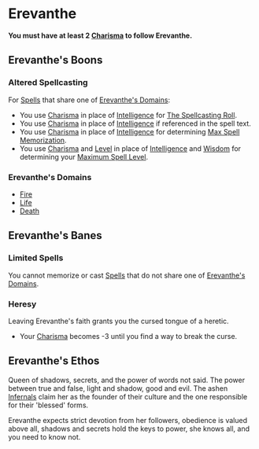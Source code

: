 # Erevanthe

**You must have at least 2 [Charisma](../../../../Player%20Characters/Chosen%20Statistics/Charisma.md) to follow Erevanthe.**

## Erevanthe's Boons

### Altered Spellcasting

For [Spells](../../../Spells.md) that share one of [Erevanthe's Domains](Erevanthe.md#Erevanthe's%20Domains):

* You use [Charisma](../../../../Player%20Characters/Chosen%20Statistics/Charisma.md) in place of [Intelligence](../../../../Player%20Characters/Chosen%20Statistics/Intelligence.md) for [The Spellcasting Roll](../../../Spellcasting.md#The%20Spellcasting%20Roll).
* You use [Charisma](../../../../Player%20Characters/Chosen%20Statistics/Charisma.md) in place of [Intelligence](../../../../Player%20Characters/Chosen%20Statistics/Intelligence.md) if referenced in the spell text.
* You use [Charisma](../../../../Player%20Characters/Chosen%20Statistics/Charisma.md) in place of [Intelligence](../../../../Player%20Characters/Chosen%20Statistics/Intelligence.md) for determining [Max Spell Memorization](../../../Spell%20Memorization.md).
* You use [Charisma](../../../../Player%20Characters/Chosen%20Statistics/Charisma.md) and [Level](../../../../Player%20Characters/Derived%20Statistics/Level.md) in place of [Intelligence](../../../../Player%20Characters/Chosen%20Statistics/Intelligence.md) and [Wisdom](../../../../Player%20Characters/Chosen%20Statistics/Wisdom.md) for determining your [Maximum Spell Level](../../../Spell%20Level.md#Max%20Spell%20Level).

### Erevanthe's Domains

* [Fire](../../../Spell%20Domains/Fire.md)
* [Life](../../../Spell%20Domains/Life.md)
* [Death](../../../Spell%20Domains/Death.md)

## Erevanthe's Banes

### Limited Spells

You cannot memorize or cast [Spells](../../../Spells.md) that do not share one of [Erevanthe's Domains](Erevanthe.md#Erevanthe's%20Domains).

### Heresy

Leaving Erevanthe's faith grants you the cursed tongue of a heretic.

* Your [Charisma](../../../../Player%20Characters/Chosen%20Statistics/Charisma.md) becomes -3 until you find a way to break the curse.

## Erevanthe's Ethos

Queen of shadows, secrets, and the power of words not said. The power between true and false, light and shadow, good and evil. The ashen [Infernals](../../../../Player%20Characters/Ancenstries/Infernals.md) claim her as the founder of their culture and the one responsible for their 'blessed' forms.

Erevanthe expects strict devotion from her followers, obedience is valued above all, shadows and secrets hold the keys to power, she knows all, and you need to know not.
